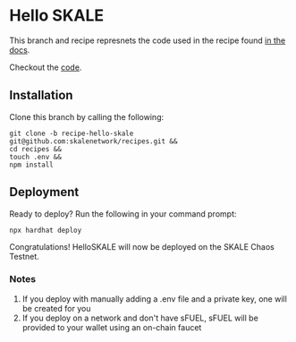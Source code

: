 # Hello SKALE

This branch and recipe represnets the code used in the recipe found [in the docs](https://docs.skale.network/recipes/solidity/0-hello-skale).

Checkout the [code](./contracts/HelloSKALE.sol).

## Installation

Clone this branch by calling the following:

```shell
git clone -b recipe-hello-skale git@github.com:skalenetwork/recipes.git &&
cd recipes &&
touch .env &&
npm install
```

## Deployment

Ready to deploy? Run the following in your command prompt:

```shell
npx hardhat deploy
```

Congratulations! HelloSKALE will now be deployed on the SKALE Chaos Testnet.

### Notes
1. If you deploy with manually adding a .env file and a private key, one will be created for you
2. If you deploy on a network and don't have sFUEL, sFUEL will be provided to your wallet using an on-chain faucet
